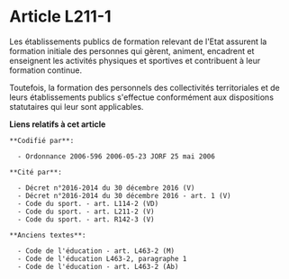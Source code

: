 # Article L211-1

Les établissements publics de formation relevant de l'Etat assurent la formation initiale des personnes qui gèrent, animent,
encadrent et enseignent les activités physiques et sportives et contribuent à leur formation continue.

Toutefois, la formation des personnels des collectivités territoriales et de leurs établissements publics s'effectue
conformément aux dispositions statutaires qui leur sont applicables.

**Liens relatifs à cet article**

	**Codifié par**:

	  - Ordonnance 2006-596 2006-05-23 JORF 25 mai 2006

	**Cité par**:

	  - Décret n°2016-2014 du 30 décembre 2016 (V)
	  - Décret n°2016-2014 du 30 décembre 2016 - art. 1 (V)
	  - Code du sport. - art. L114-2 (VD)
	  - Code du sport. - art. L211-2 (V)
	  - Code du sport. - art. R142-3 (V)

	**Anciens textes**:

	  - Code de l'éducation - art. L463-2 (M)
	  - Code de l'éducation L463-2, paragraphe 1
	  - Code de l'éducation - art. L463-2 (Ab)
